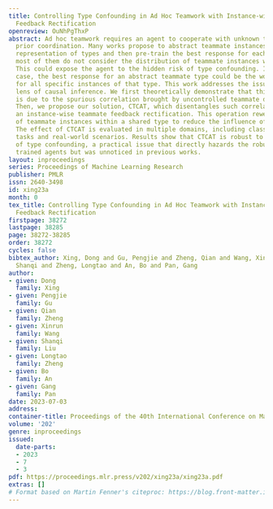 ```yaml
---
title: Controlling Type Confounding in Ad Hoc Teamwork with Instance-wise Teammate
  Feedback Rectification
openreview: OuNhPgThxP
abstract: Ad hoc teamwork requires an agent to cooperate with unknown teammates without
  prior coordination. Many works propose to abstract teammate instances into high-level
  representation of types and then pre-train the best response for each type. However,
  most of them do not consider the distribution of teammate instances within a type.
  This could expose the agent to the hidden risk of type confounding. In the worst
  case, the best response for an abstract teammate type could be the worst response
  for all specific instances of that type. This work addresses the issue from the
  lens of causal inference. We first theoretically demonstrate that this phenomenon
  is due to the spurious correlation brought by uncontrolled teammate distribution.
  Then, we propose our solution, CTCAT, which disentangles such correlation through
  an instance-wise teammate feedback rectification. This operation reweights the interaction
  of teammate instances within a shared type to reduce the influence of type confounding.
  The effect of CTCAT is evaluated in multiple domains, including classic ad hoc teamwork
  tasks and real-world scenarios. Results show that CTCAT is robust to the influence
  of type confounding, a practical issue that directly hazards the robustness of our
  trained agents but was unnoticed in previous works.
layout: inproceedings
series: Proceedings of Machine Learning Research
publisher: PMLR
issn: 2640-3498
id: xing23a
month: 0
tex_title: Controlling Type Confounding in Ad Hoc Teamwork with Instance-wise Teammate
  Feedback Rectification
firstpage: 38272
lastpage: 38285
page: 38272-38285
order: 38272
cycles: false
bibtex_author: Xing, Dong and Gu, Pengjie and Zheng, Qian and Wang, Xinrun and Liu,
  Shanqi and Zheng, Longtao and An, Bo and Pan, Gang
author:
- given: Dong
  family: Xing
- given: Pengjie
  family: Gu
- given: Qian
  family: Zheng
- given: Xinrun
  family: Wang
- given: Shanqi
  family: Liu
- given: Longtao
  family: Zheng
- given: Bo
  family: An
- given: Gang
  family: Pan
date: 2023-07-03
address: 
container-title: Proceedings of the 40th International Conference on Machine Learning
volume: '202'
genre: inproceedings
issued:
  date-parts:
  - 2023
  - 7
  - 3
pdf: https://proceedings.mlr.press/v202/xing23a/xing23a.pdf
extras: []
# Format based on Martin Fenner's citeproc: https://blog.front-matter.io/posts/citeproc-yaml-for-bibliographies/
---
```

